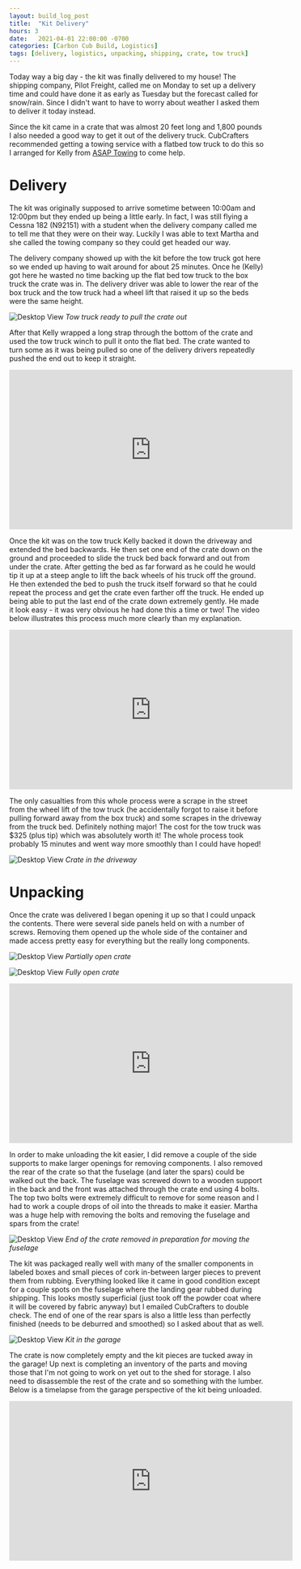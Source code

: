 ```yaml
---
layout: build_log_post
title:  "Kit Delivery"
hours: 3
date:   2021-04-01 22:00:00 -0700
categories: [Carbon Cub Build, Logistics]
tags: [delivery, logistics, unpacking, shipping, crate, tow truck]
---
```

Today way a big day - the kit was finally delivered to my house! The shipping company, Pilot Freight, called me on Monday to set up a delivery time and could have done it as early as Tuesday but the forecast called for snow/rain. Since I didn't want to have to worry about weather I asked them to deliver it today instead.

Since the kit came in a crate that was almost 20 feet long and 1,800 pounds I also needed a good way to get it out of the delivery truck. CubCrafters recommended getting a towing service with a flatbed tow truck to do this so I arranged for Kelly from [ASAP Towing](https://www.asaptowingdenver.com/) to come help.

# Delivery

The kit was originally supposed to arrive sometime between 10:00am and 12:00pm but they ended up being a little early. In fact, I was still flying a Cessna 182 (N92151) with a student when the delivery company called me to tell me that they were on their way. Luckily I was able to text Martha and she called the towing company so they could get headed our way.

The delivery company showed up with the kit before the tow truck got here so we ended up having to wait around for about 25 minutes. Once he (Kelly) got here he wasted no time backing up the flat bed tow truck to the box truck the crate was in. The delivery driver was able to lower the rear of the box truck and the tow truck had a wheel lift that raised it up so the beds were the same height.

![Desktop View](/assets/img/posts/2021/2021-04-01-kit-delivery/tow_truck.png)
_Tow truck ready to pull the crate out_

After that Kelly wrapped a long strap through the bottom of the crate and used the tow truck winch to pull it onto the flat bed. The crate wanted to turn some as it was being pulled so one of the delivery drivers repeatedly pushed the end out to keep it straight.

<iframe width="560" height="315" src="https://www.youtube.com/embed/LFeH60O68M4" title="YouTube video player" frameborder="0" allow="accelerometer; autoplay; clipboard-write; encrypted-media; gyroscope; picture-in-picture" allowfullscreen></iframe>

Once the kit was on the tow truck Kelly backed it down the driveway and extended the bed backwards. He then set one end of the crate down on the ground and proceeded to slide the truck bed back forward and out from under the crate. After getting the bed as far forward as he could he would tip it up at a steep angle to lift the back wheels of his truck off the ground. He then extended the bed to push the truck itself forward so that he could repeat the process and get the crate even farther off the truck. He ended up being able to put the last end of the crate down extremely gently. He made it look easy - it was very obvious he had done this a time or two! The video below illustrates this process much more clearly than my explanation.

<iframe width="560" height="315" src="https://www.youtube.com/embed/IMZskZxhFLw" title="YouTube video player" frameborder="0" allow="accelerometer; autoplay; clipboard-write; encrypted-media; gyroscope; picture-in-picture" allowfullscreen></iframe>

The only casualties from this whole process were a scrape in the street from the wheel lift of the tow truck (he accidentally forgot to raise it before pulling forward away from the box truck) and some scrapes in the driveway from the truck bed. Definitely nothing major! The cost for the tow truck was $325 (plus tip) which was absolutely worth it! The whole process took probably 15 minutes and went way more smoothly than I could have hoped!

![Desktop View](/assets/img/posts/2021/2021-04-01-kit-delivery/crate.png)
_Crate in the driveway_

# Unpacking

Once the crate was delivered I began opening it up so that I could unpack the contents. There were several side panels held on with a number of screws. Removing them opened up the whole side of the container and made access pretty easy for everything but the really long components.

![Desktop View](/assets/img/posts/2021/2021-04-01-kit-delivery/partially_open_crate.png)
_Partially open crate_

![Desktop View](/assets/img/posts/2021/2021-04-01-kit-delivery/fully_open_crate.png)
_Fully open crate_

<iframe width="560" height="315" src="https://www.youtube.com/embed/eNEqRAB-2Ak" title="YouTube video player" frameborder="0" allow="accelerometer; autoplay; clipboard-write; encrypted-media; gyroscope; picture-in-picture" allowfullscreen></iframe>

In order to make unloading the kit easier, I did remove a couple of the side supports to make larger openings for removing components. I also removed the rear of the crate so that the fuselage (and later the spars) could be walked out the back. The fuselage was screwed down to a wooden support in the back and the front was attached through the crate end using 4 bolts. The top two bolts were extremely difficult to remove for some reason and I had to work a couple drops of oil into the threads to make it easier. Martha was a huge help with removing the bolts and removing the fuselage and spars from the crate!

![Desktop View](/assets/img/posts/2021/2021-04-01-kit-delivery/crate_end_removed.png)
_End of the crate removed in preparation for moving the fuselage_

The kit was packaged really well with many of the smaller components in labeled boxes and small pieces of cork in-between larger pieces to prevent them from rubbing. Everything looked like it came in good condition except for a couple spots on the fuselage where the landing gear rubbed during shipping. This looks mostly superficial (just took off the powder coat where it will be covered by fabric anyway) but I emailed CubCrafters to double check. The end of one of the rear spars is also a little less than perfectly finished (needs to be deburred and smoothed) so I asked about that as well.

![Desktop View](/assets/img/posts/2021/2021-04-01-kit-delivery/kit_in_garage.png)
_Kit in the garage_

The crate is now completely empty and the kit pieces are tucked away in the garage! Up next is completing an inventory of the parts and moving those that I'm not going to work on yet out to the shed for storage. I also need to disassemble the rest of the crate and so something with the lumber. Below is a timelapse from the garage perspective of the kit being unloaded.

<iframe width="560" height="315" src="https://www.youtube.com/embed/tbQrdXWqneU" title="YouTube video player" frameborder="0" allow="accelerometer; autoplay; clipboard-write; encrypted-media; gyroscope; picture-in-picture" allowfullscreen></iframe>